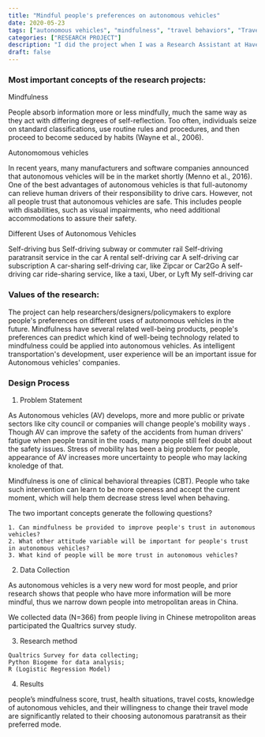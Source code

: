 ```yaml
---
title: "Mindful people's preferences on autonomous vehicles"
date: 2020-05-23
tags: ["autonomous vehicles", "mindfulness", "travel behaviors", "Travel Costs", "Trust", "Income", "Open to Change", "Policy", "Design"]
categories: ["RESEARCH PROJECT"]
description: "I did the project when I was a Research Assistant at Haved university, Langer Lab (Advised by Prof.Ellen Langer). Two publications of the project have been accepted by [VEHITS2021](http://www.vehits.org/) and [SoCAV2021](http://www.socav.org/)."
draft: false
---
```




### Most important concepts of the research projects:

Mindfulness


People absorb information more or less mindfully, much the same way as they act with differing degrees of self-reflection. Too often, individuals seize on standard classifications, use routine rules and procedures, and then proceed to become seduced by habits (Wayne et al., 2006). 

Autonomomous vehicles

In recent years, many manufacturers and software companies announced that autonomous vehicles will be in the market shortly  (Menno et al., 2016). One of the best advantages of autonomous vehicles is that  full-autonomy can relieve human drivers of their responsibility to drive  cars. However, not all people trust that autonomous vehicles are safe. This includes people with disabilities, such as visual impairments, who need additional accommodations to assure their safety. 


Different Uses of Autonomous Vehicles


Self-driving bus
Self-driving subway or commuter rail
Self-driving paratransit service in the car
A rental self-driving car
A self-driving car subscription
A car-sharing self-driving car, like Zipcar or Car2Go
A self-driving car ride-sharing service, like a taxi, Uber, or Lyft 
My self-driving car



### Values of the research:

The project can help researchers/designers/policymakers to explore people's preferences on different uses of autonomous vehicles in the future. Mindfulness have several related well-being products, people's preferences can predict which kind of well-being technology related to mindfulness could be applied into autonomous vehicles. As intelligent transportation's development, user experience will be an important issue for Autonomous vehicles' companies.

### Design Process

1. Problem Statement

As Autonomous vehicles (AV) develops, more and more public or private sectors like city council or companies will change people's mobility ways . Though AV can improve the safety of the accidents from human drivers' fatigue when people transit in the roads, many people still feel doubt about the safety issues. Stress of mobility has been a big problem for people, appearance of AV increases more uncertainty to people who may lacking knoledge of that.

Mindfulness is one of clinical behavioral threapies (CBT). People who take such intervention can learn to be more openess and accept the current moment, which will help them decrease stress level when behaving. 

The two important concepts generate the following questions?

    1. Can mindfulness be provided to improve people's trust in autonomous vehicles? 
    2. What other attitude variable will be important for people's trust in autonomous vehicles?
    3. What kind of people will be more trust in autonomous vehicles?

2. Data Collection


As autonomous vehicles is a very new word for most people, and prior research shows that people who have more information will be more mindful, thus we narrow down people into metropolitan areas in China.

We collected data (N=366) from people living in Chinese metropoliton areas participated the Qualtrics survey study. 

3. Research method

```
Qualtrics Survey for data collecting;
Python Biogeme for data analysis;
R (Logistic Regression Model)
```


4. Results


people’s mindfulness score,  trust, health situations, travel costs, knowledge of autonomous vehicles, and their willingness to change their travel mode are significantly related to their choosing autonomous paratransit as their preferred mode. 